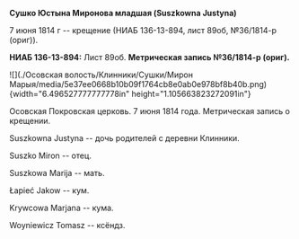 **Сушко Юстына Миронова младшая (Suszkowna Justyna)**

7 июня 1814 г -- крещение (НИАБ 136-13-894, лист 89об, №36/1814-р
(ориг)).

**НИАБ 136-13-894:** Лист 89об. **Метрическая запись №36/1814-р
(ориг).**

![](./Осовская волость/Клинники/Сушки/Мирон Марыя/media/5e37ee0668b10b09f1764cb8e0ab0e978bf8b40b.png){width="6.496527777777778in"
height="1.105663823272091in"}

Осовская Покровская церковь. 7 июня 1814 года. Метрическая запись о
крещении.

Suszkowna Justyna -- дочь родителей с деревни Клинники.

Suszko Miron -- отец.

Suszkowa Marija -- мать.

Łapieć Jakow -- кум.

Krywcowa Marjana -- кума.

Woyniewicz Tomasz -- ксёндз.
